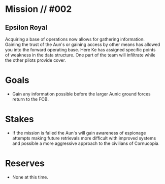 # Mission // #002
## Epsilon Royal

Acquiring a base of operations now allows for gathering information. Gaining the trust of the Aun's or gaining access by other means has allowed you into the forward operating base. Here Ke has assigned specific points of weakness in the data structure. 
One part of the team will infiltrate while the other pilots provide cover.

# Goals
- Gain any information possible before the larger Aunic ground forces return to the FOB.

# Stakes
- If the mission is failed the Aun's will gain awareness of espionage attempts making future retrievals more difficult with improved systems and possible a more aggressive approach to the civilians of Cornucopia.

# Reserves
- None at this time.